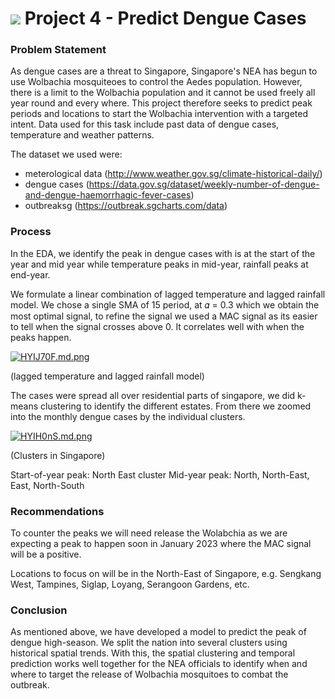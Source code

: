 # ![](https://ga-dash.s3.amazonaws.com/production/assets/logo-9f88ae6c9c3871690e33280fcf557f33.png) Project 4 - Predict Dengue Cases


### Problem Statement

As dengue cases are a threat to Singapore, Singapore's NEA has begun to use Wolbachia mosquiteoes to control the Aedes population. However, there is a limit to the Wolbachia population and it cannot be used freely all year round and every where. This project therefore seeks to predict peak periods and locations to start the Wolbachia intervention with a targeted intent. Data used for this task include past data of dengue cases, temperature and weather patterns.

The dataset we used were: 
- meterological data (http://www.weather.gov.sg/climate-historical-daily/)
- dengue cases (https://data.gov.sg/dataset/weekly-number-of-dengue-and-dengue-haemorrhagic-fever-cases)
- outbreaksg (https://outbreak.sgcharts.com/data)

### Process

In the EDA, we identify the peak in dengue cases with is at the start of the year and mid year while temperature peaks in mid-year, rainfall peaks at end-year.

We formulate a linear combination of lagged temperature and lagged rainfall model.
We chose a single SMA of 15 period, at 𝛼 = 0.3 which we obtain the most optimal signal, to refine the signal we used a MAC signal as its easier to tell when the signal crosses above 0. It correlates well with when the peaks happen.

[![HYIJ70F.md.png](https://iili.io/HYIJ70F.md.png)](https://freeimage.host/i/HYIJ70F)

(lagged temperature and lagged rainfall model)

The cases were spread all over residential parts of singapore, we did k-means clustering to identify the different estates. From there we zoomed into the monthly dengue cases by the individual clusters.

[![HYIH0nS.md.png](https://iili.io/HYIH0nS.md.png)](https://freeimage.host/i/HYIH0nS) 

(Clusters in Singapore)

Start-of-year peak: North East cluster
Mid-year peak: North, North-East, East, North-South


### Recommendations

To counter the peaks we will need release the Wolabchia as we are expecting a peak to happen soon in January 2023 where the MAC signal will be a positive.

Locations to focus on will be in the North-East of Singapore, e.g. Sengkang West, Tampines, Siglap, Loyang, Serangoon Gardens, etc.


### Conclusion

As mentioned above, we have developed a model to predict the peak of dengue high-season.
We split the nation into several clusters using historical spatial trends. With this, the spatial clustering and temporal prediction works well together for the NEA officials to identify when and where to target the release of Wolbachia mosquitoes to combat the outbreak.
